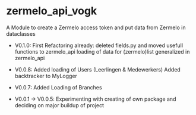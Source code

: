 # zermelo_api_vogk
A Module to create a Zermelo access token and put data from Zermelo in dataclasses

- V0.1.0: First Refactoring already:
deleted fields.py and moved usefull functions to zermelo_api
loading of data for (zermelo)list generalized in zermelo_api

- V0.0.8:
Added loading of Users (Leerlingen & Medewerkers)
Added backtracker to MyLogger

- V0.0.7:
Added Loading of Branches

- V0.0.1 -> V0.0.5:
Experimenting with creating of own package and deciding on major buildup of project
